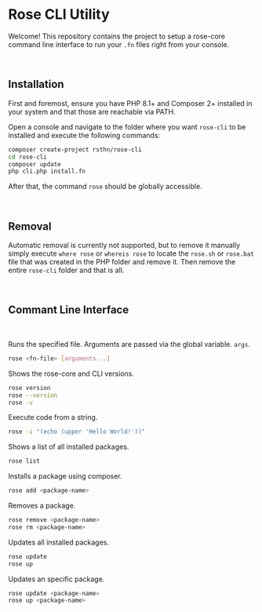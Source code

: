 # Rose CLI Utility

Welcome! This repository contains the project to setup a rose-core command line interface to run your `.fn` files right from your console.

<br/>

## Installation

First and foremost, ensure you have PHP 8.1+ and Composer 2+ installed in your system and that those are reachable via PATH.

Open a console and navigate to the folder where you want `rose-cli` to be installed and execute the following commands:
```sh
composer create-project rsthn/rose-cli
cd rose-cli
composer update
php cli.php install.fn
```

After that, the command `rose` should be globally accessible.

<br/>

## Removal

Automatic removal is currently not supported, but to remove it manually simply execute `where rose` or `whereis rose` to locate the `rose.sh` or `rose.bat` file that was created in the PHP folder and remove it. Then remove the entire `rose-cli` folder and that is all.

<br/>

## Commant Line Interface

<br/>

Runs the specified file. Arguments are passed via the global variable. `args`.
```sh
rose <fn-file> [arguments...]
```

Shows the rose-core and CLI versions.
```sh
rose version
rose --version
rose -v
```

Execute code from a string.
```sh
rose -i "(echo (upper 'Hello World!'))"
```

Shows a list of all installed packages.
```sh
rose list
```

Installs a package using composer.
```sh
rose add <package-name>
```

Removes a package.
```sh
rose remove <package-name>
rose rm <package-name>
```

Updates all installed packages.
```sh
rose update
rose up
```

Updates an specific package.
```sh
rose update <package-name>
rose up <package-name>
```
